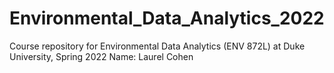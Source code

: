 # Environmental_Data_Analytics_2022

Course repository for Environmental Data Analytics (ENV 872L) at Duke University, Spring 2022
Name: Laurel Cohen